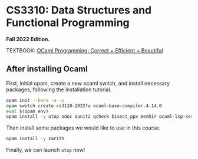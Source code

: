 # CS3310: Data Structures and Functional Programming

**Fall 2022 Edition.**

TEXTBOOK: [OCaml Programming: Correct + Efficient + Beautiful](https://cs3110.github.io/textbook/index.html)


## After installing Ocaml

First, initial opam, create a new ocaml switch, and install necessary packages, 
following the installation tutorial.

```bash
opam init --bare -a -y
opam switch create cs3110-2022fa ocaml-base-compiler.4.14.0
eval $(opam env)
opam install -y utop odoc ounit2 qcheck bisect_ppx menhir ocaml-lsp-server ocamlformat ocamlformat-rpc
```

Then install some packages we would like to use in this course.

```bash
opam install -y zarith
```

Finally, we can launch `utop` now!
